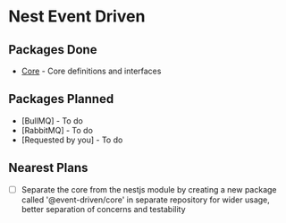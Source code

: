 # Nest Event Driven

## Packages Done

- [Core](./packages/core/README.md) - Core definitions and interfaces

## Packages Planned

- [BullMQ] - To do
- [RabbitMQ] - To do
- [Requested by you] - To do

## Nearest Plans

- [ ] Separate the core from the nestjs module by creating a new package called '@event-driven/core' in separate repository for wider usage, better separation of concerns and testability
